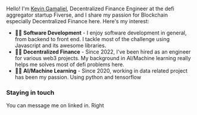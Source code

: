 Hello! I'm [Kevin Gamaliel](https://www.linkedin.com/in/kevingamaliel/), Decentralized Finance Engineer at the defi aggregator startup Fiverse, and I share my passion for Blockchain especially Decentralized Finance here. Here's my interest:

* 👨‍💻 **Software Development** - I enjoy software development in general, from backend to front end. I tackle most of the challenge using Javascript and its awesome libraries.
* 👨‍💻 **Decentralized Finance** - Since 2022, I've been hired as an engineer for various web3 projects. My background in AI/Machine learning really helps me solves most of defi problems here.
* 👨‍💻 **AI/Machine Learning** - Since 2020, working in data related project has been my passion. Using python and tensorflow

### Staying in touch
You can message me on linked in. Right
